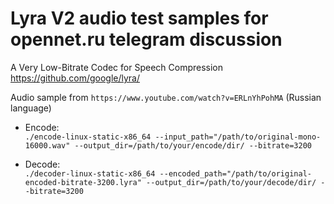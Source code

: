 # Lyra V2 audio test samples for opennet.ru telegram discussion

A Very Low-Bitrate Codec for Speech Compression  
https://github.com/google/lyra/  

Audio sample from `https://www.youtube.com/watch?v=ERLnYhPohMA` (Russian language) 

- Encode:  
`./encode-linux-static-x86_64 --input_path="/path/to/original-mono-16000.wav" --output_dir=/path/to/your/encode/dir/ --bitrate=3200`

- Decode:  
`./decoder-linux-static-x86_64 --encoded_path="/path/to/original-encoded-bitrate-3200.lyra" --output_dir=/path/to/your/decode/dir/ --bitrate=3200`
